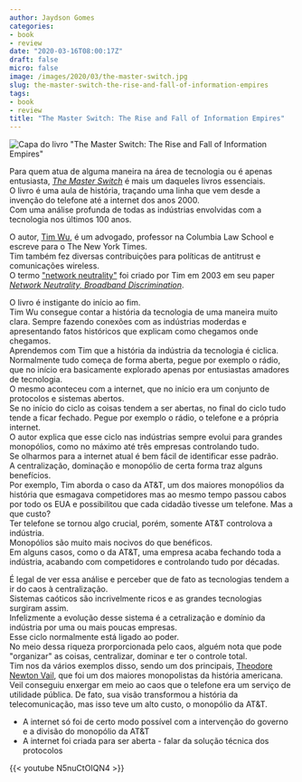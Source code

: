 ```yaml
---
author: Jaydson Gomes
categories:
- book
- review
date: "2020-03-16T08:00:17Z"
draft: false
micro: false
image: /images/2020/03/the-master-switch.jpg
slug: the-master-switch-the-rise-and-fall-of-information-empires
tags:
- book
- review
title: "The Master Switch: The Rise and Fall of Information Empires"
---
```

![Capa do livro "The Master Switch: The Rise and Fall of Information Empires"](/images/2020/03/the-master-switch.jpg)  

Para quem atua de alguma maneira na área de tecnologia ou é apenas entusiasta, [_The Master Switch_](https://www.goodreads.com/book/show/8201080-the-master-switch) é mais um daqueles livros essenciais.  
O livro é uma aula de história, traçando uma linha que vem desde a invenção do telefone até a internet dos anos 2000.  
Com uma análise profunda de todas as indústrias envolvidas com a tecnologia nos últimos 100 anos.  

O autor, [Tim Wu](https://en.wikipedia.org/wiki/Tim_Wu), é um advogado, professor na Columbia Law School e escreve para o The New York Times.  
Tim também fez diversas contribuições para políticas de antitrust e comunicações wireless.  
O termo ["network neutrality"](https://en.wikipedia.org/wiki/Net_neutrality) foi criado por Tim em 2003 em seu paper [_Network Neutrality, Broadband Discrimination_](https://poseidon01.ssrn.com/delivery.php?ID=675084119021003010105023124115069122024006056079005030120083090022112107009099074123124060121106033007109030004123104016066029087010081022086103022125097104123085060041006065111101092022126092123088117004117031010000098007066024088082098077005106&EXT=pdf).  

O livro é instigante do início ao fim.  
Tim Wu consegue contar a história da tecnologia de uma maneira muito clara. Sempre fazendo conexões com as indústrias moderdas e apresentando fatos históricos que explicam como chegamos onde chegamos.  
Aprendemos com Tim que a história da indústria da tecnologia é ciclica.  
Normalmente tudo começa de forma aberta, pegue por exemplo o rádio, que no início era basicamente explorado apenas por entusiastas amadores de tecnologia.  
O mesmo aconteceu com a internet, que no início era um conjunto de protocolos e sistemas abertos.  
Se no início do ciclo as coisas tendem a ser abertas, no final do ciclo tudo tende a ficar fechado. Pegue por exemplo o rádio, o telefone e a própria internet.  
O autor explica que esse ciclo nas indústrias sempre evolui para grandes monopólios, como no máximo até três empresas controlando tudo.  
Se olharmos para a internet atual é bem fácil de identificar esse padrão.  
A centralização, dominação e monopólio de certa forma traz alguns benefícios.  
Por exemplo, Tim aborda o caso da AT&T, um dos maiores monopólios da história que esmagava competidores mas ao mesmo tempo passou cabos por todo os EUA e possibilitou que cada cidadão tivesse um telefone. Mas a que custo?  
Ter telefone se tornou algo crucial, porém, somente AT&T controlova a indústria.  
Monopólios são muito mais nocivos do que benéficos.  
Em alguns casos, como o da AT&T, uma empresa acaba fechando toda a indústria, acabando com competidores e controlando tudo por décadas.  

É legal de ver essa análise e perceber que de fato as tecnologias tendem a ir do caos à centralização.  
Sistemas caóticos são incrivelmente ricos e as grandes tecnologias surgiram assim.  
Infelizmente a evolução desse sistema é a cetralização e domínio da indústria por uma ou mais poucas empresas.  
Esse ciclo normalmente está ligado ao poder.  
No meio dessa riqueza prorporcionada pelo caos, alguém nota que pode "organizar" as coisas, centralizar, dominar e ter o controle total.  
Tim nos da vários exemplos disso, sendo um dos principais, [Theodore Newton Vail](https://en.wikipedia.org/wiki/Theodore_Newton_Vail), que foi um dos maiores monopolistas da história americana.  
Veil conseguiu enxergar em meio ao caos que o telefone era um serviço de utilidade pública. De fato, sua visão transformou a história da telecomunicação, mas isso teve um alto custo, o monopólio da AT&T.  

- A internet só foi de certo modo possível com a intervenção do governo e a divisão do monopólio da AT&T
- A internet foi criada para ser aberta - falar da solução técnica dos protocolos

{{< youtube N5nuCtOIQN4 >}}  